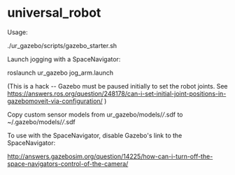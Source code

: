 universal_robot
======

Usage:

./ur_gazebo/scripts/gazebo_starter.sh

Launch jogging with a SpaceNavigator:

roslaunch ur_gazebo jog_arm.launch

(This is a hack -- Gazebo must be paused initially to set the robot joints. See https://answers.ros.org/question/248178/can-i-set-initial-joint-positions-in-gazebomoveit-via-configuration/ ) 

Copy custom sensor models from ur_gazebo/models/_/_.sdf to ~/.gazebo/models/_/_.sdf

To use with the SpaceNavigator, disable Gazebo's link to the SpaceNavigator:

http://answers.gazebosim.org/question/14225/how-can-i-turn-off-the-space-navigators-control-of-the-camera/

